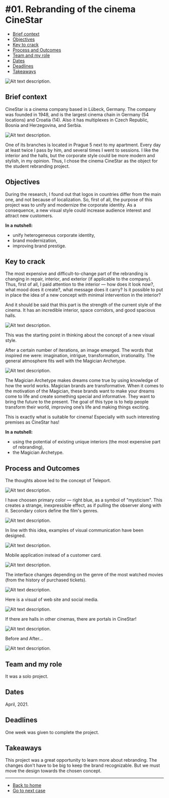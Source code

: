# #01. Rebranding of the cinema CineStar


- [Brief context](#brief-context)
- [Objectives](#objectives)
- [Key to crack](#key-to-crack)
- [Process and Outcomes](#process-and-outcomes)
- [Team and my role](#team-and-my-role)
- [Dates](#dates)
- [Deadlines](#deadlines)
- [Takeaways](#takeaways)

![Alt text description.](images/cinestar/cinestar-opening.png)

## Brief context
CineStar is a cinema company based in Lübeck, Germany. 
The company was founded in 1948, and is the largest cinema chain in Germany (54 locations) and Croatia (14). Also it has multiplexes in Czech Republic, Bosnia and Herzegovina, and Serbia.

![Alt text description.](images/cinestar/cinestar-context.png)

One of its branches is located in Prague 5 next to my apartment. Every day at least twice I pass by him, and several times I went to sessions. I like the interior and the halls, but the corporate style could be more modern and stylish, in my opinion. Thus, I chose the cinema CineStar as the object for the student rebranding project. 


## Objectives
During the research, I found out that logos in countries differ from the main one, and not because of localization. So, first of all, the purpose of this project was to unify and modernize the corporate identity. As a consequence, a new visual style could increase audience interest and attract new customers.

**In a nutshell:**
- unify heterogeneous corporate identity,
- brand modernization,
- improving brand prestige.

## Key to crack
The most expensive and difficult-to-change part of the rebranding is changing in repair, interior, and exterior (if applicable to the company).
Thus, first of all, I paid attention to the interior — how does it look now?, what mood does it create?, what message does it carry? Is it possible to put in place the idea of a new concept with minimal intervention in the interior?

And it should be said that this part is the strength of the current style of the cinema. It has an incredible interior, space corridors, and good spacious halls.

![Alt text description.](images/cinestar/cinestar-halls.png)

This was the starting point in thinking about the concept of a new visual style.

After a certain number of iterations, an image emerged. The words that inspired me were: imagination, intrigue, transformation, irrationality.
The general atmosphere fits well with the Magician Archetype.

![Alt text description.](images/cinestar/cinestar-archetype.png)

The Magician Archetype makes dreams come true by using knowledge of how the world works. Magician brands are transformative. 
When it comes to the motivation of the Magician, these brands want to make your dreams come to life and create something special and informative. They want to bring the future to the present. The goal of this type is to help people transform their world, improving one’s life and making things exciting.

This is exactly what is suitable for cinema! Especially with such interesting premises as CineStar has!

**In a nutshell:**
- using the potential of existing unique interiors (the most expensive part of rebranding),
- the Magician Archetype.

## Process and Outcomes
The thoughts above led to the concept of Teleport.

![Alt text description.](images/cinestar/cinestar-teleport.png)

I have choosen primary color — right blue, as a symbol of "mysticism". This creates a strange, inexpressible effect, as if pulling the observer along with it. 
Secondary colors define the film's genres.

![Alt text description.](images/cinestar/cinestar-colors.png)

In line with this idea, examples of visual communication have been designed.

![Alt text description.](images/cinestar/cinestar-mockup1.png)

Mobile application instead of a customer card.

![Alt text description.](images/cinestar/cinestar-app1.png)

The interface changes depending on the genre of the most watched movies (from the history of purchased tickets).

![Alt text description.](images/cinestar/cinestar-app2.png)

Here is a visual of web site and social media.

![Alt text description.](images/cinestar/cinestar-social.png)

If there are halls in other cinemas, there are portals in CineStar!

![Alt text description.](images/cinestar/cinestar-portals.png)

Before and After...

![Alt text description.](images/cinestar/cinestar-before-and-after.png)


## Team and my role
It was a solo project.

## Dates
April, 2021.

## Deadlines
One week was given to complete the project.

## Takeaways
This project was a great opportunity to learn more about rebranding. The changes don't have to be big to keep the brand recognizable. But we must move the design towards the chosen concept.


___
- [Back to home](index.md)
- [Go to next case](case-study-02.md)
